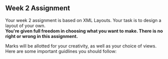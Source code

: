 ## Week 2 Assignment

Your week 2 assignment is based on XML Layouts. Your task is to design a layout of your own. <br>
**You're given full freedom in choosing what you want to make. There is no right or wrong in this assignment.**

Marks will be allotted for your creativity, as well as your choice of views. Here are some important guidlines you should follow:
